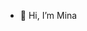 - 👋 Hi, I’m Mina

<!---
Minakoaino/Minakoaino is a ✨ special ✨ repository because its `README.md` (this file) appears on your GitHub profile.
You can click the Preview link to take a look at your changes.
--->
